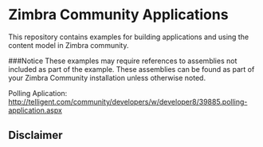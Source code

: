 Zimbra Community Applications
=============================

This repository contains examples for building applications and using the content model in Zimbra community.

###Notice
These examples may require references to assemblies not included as part of the example.  These assemblies can be found as part of your Zimbra Community installation unless otherwise noted.

Polling Aplication:
http://telligent.com/community/developers/w/developer8/39885.polling-application.aspx


Disclaimer
----------
